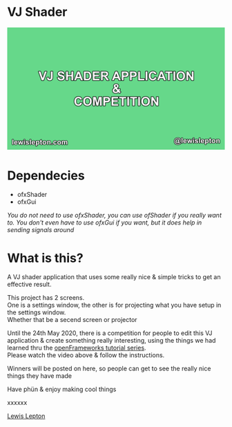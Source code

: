 # VJ Shader

[![VJ Shader Application & Competition Video](img/vjshadercompetitionvideo.png)](https://youtu.be/5FtiqlkvW8U)

# Dependecies
- ofxShader
- ofxGui

*You do not need to use ofxShader, you can use ofShader if you really want to. You don't even have to use ofxGui if you want, but it does help in sending signals around*

# What is this?

A VJ shader application that uses some really nice & simple tricks to get an effective result.

This project has 2 screens.<br>One is a settings window, the other is for projecting what you have setup in the settings window.<br>Whether that be a secend screen or projector

Until the 24th May 2020, there is a competition for people to edit this VJ application & create something really interesting, using the things we had learned thru the [openFrameworks tutorial series](https://github.com/lewislepton/openFrameworksTutorialSeries).<br>Please watch the video above & follow the instructions.

Winners will be posted on here, so people can get to see the really nice things they have made

Have phün & enjoy making cool things

xxxxxx

[Lewis Lepton](https://lewislepton.com)